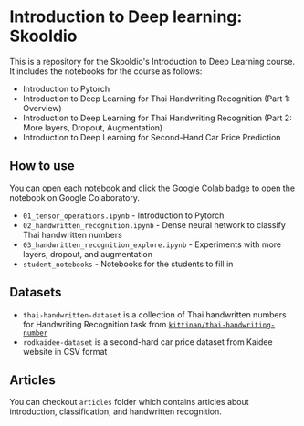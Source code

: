 # Introduction to Deep learning: Skooldio

This is a repository for the Skooldio's Introduction to Deep Learning course. It includes
the notebooks for the course as follows:

- Introduction to Pytorch
- Introduction to Deep Learning for Thai Handwriting Recognition (Part 1: Overview)
- Introduction to Deep Learning for Thai Handwriting Recognition (Part 2: More layers, Dropout, Augmentation)
- Introduction to Deep Learning for Second-Hand Car Price Prediction

## How to use

You can open each notebook and click the Google Colab badge to open the notebook on Google Colaboratory.

- `01_tensor_operations.ipynb` - Introduction to Pytorch
- `02_handwritten_recognition.ipynb` - Dense neural network to classify Thai handwritten numbers
- `03_handwritten_recognition_explore.ipynb` - Experiments with more layers, dropout, and augmentation
- `student_notebooks` - Notebooks for the students to fill in

## Datasets

- `thai-handwritten-dataset` is a collection of Thai handwritten numbers
  for Handwriting Recognition task from [`kittinan/thai-handwriting-number`](https://github.com/kittinan/thai-handwriting-number)
- `rodkaidee-dataset` is a second-hard car price dataset from Kaidee website in CSV format

## Articles

You can checkout `articles` folder which contains articles about introduction, classification, and handwritten recognition.
